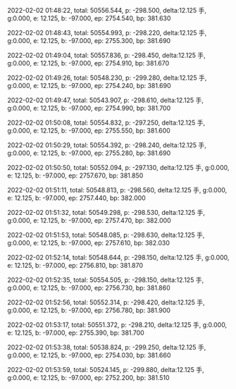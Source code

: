 2022-02-02 01:48:22, total: 50556.544, p: -298.500, delta:12.125 手, g:0.000, e: 12.125, b: -97.000, ep: 2754.540, bp: 381.630

2022-02-02 01:48:43, total: 50554.993, p: -298.220, delta:12.125 手, g:0.000, e: 12.125, b: -97.000, ep: 2755.300, bp: 381.690

2022-02-02 01:49:04, total: 50557.836, p: -298.450, delta:12.125 手, g:0.000, e: 12.125, b: -97.000, ep: 2754.910, bp: 381.670

2022-02-02 01:49:26, total: 50548.230, p: -299.280, delta:12.125 手, g:0.000, e: 12.125, b: -97.000, ep: 2754.240, bp: 381.690

2022-02-02 01:49:47, total: 50543.907, p: -298.610, delta:12.125 手, g:0.000, e: 12.125, b: -97.000, ep: 2754.990, bp: 381.700

2022-02-02 01:50:08, total: 50554.832, p: -297.250, delta:12.125 手, g:0.000, e: 12.125, b: -97.000, ep: 2755.550, bp: 381.600

2022-02-02 01:50:29, total: 50554.392, p: -298.240, delta:12.125 手, g:0.000, e: 12.125, b: -97.000, ep: 2755.280, bp: 381.690

2022-02-02 01:50:50, total: 50552.094, p: -297.130, delta:12.125 手, g:0.000, e: 12.125, b: -97.000, ep: 2757.670, bp: 381.850

2022-02-02 01:51:11, total: 50548.813, p: -298.560, delta:12.125 手, g:0.000, e: 12.125, b: -97.000, ep: 2757.440, bp: 382.000

2022-02-02 01:51:32, total: 50549.298, p: -298.530, delta:12.125 手, g:0.000, e: 12.125, b: -97.000, ep: 2757.470, bp: 382.000

2022-02-02 01:51:53, total: 50548.085, p: -298.630, delta:12.125 手, g:0.000, e: 12.125, b: -97.000, ep: 2757.610, bp: 382.030

2022-02-02 01:52:14, total: 50548.644, p: -298.150, delta:12.125 手, g:0.000, e: 12.125, b: -97.000, ep: 2756.810, bp: 381.870

2022-02-02 01:52:35, total: 50554.505, p: -298.150, delta:12.125 手, g:0.000, e: 12.125, b: -97.000, ep: 2756.730, bp: 381.860

2022-02-02 01:52:56, total: 50552.314, p: -298.420, delta:12.125 手, g:0.000, e: 12.125, b: -97.000, ep: 2756.780, bp: 381.900

2022-02-02 01:53:17, total: 50551.372, p: -298.210, delta:12.125 手, g:0.000, e: 12.125, b: -97.000, ep: 2755.390, bp: 381.700

2022-02-02 01:53:38, total: 50538.824, p: -299.250, delta:12.125 手, g:0.000, e: 12.125, b: -97.000, ep: 2754.030, bp: 381.660

2022-02-02 01:53:59, total: 50524.145, p: -299.880, delta:12.125 手, g:0.000, e: 12.125, b: -97.000, ep: 2752.200, bp: 381.510